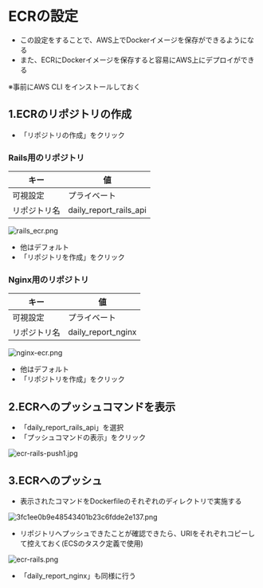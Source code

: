 # ECRの設定

- この設定をすることで、AWS上でDockerイメージを保存ができるようになる
- また、ECRにDockerイメージを保存すると容易にAWS上にデプロイができる

※事前にAWS CLI をインストールしておく

## 1.ECRのリポジトリの作成

- 「リポジトリの作成」をクリック

### Rails用のリポジトリ

| キー | 値 |
| ---- | ---- |
| 可視設定 | プライベート |
| リポジトリ名 | daily_report_rails_api |

![rails_ecr.png](https://qiita-image-store.s3.ap-northeast-1.amazonaws.com/0/1863296/b6f57da5-ea23-2390-b071-f72328931c6a.png)

- 他はデフォルト
- 「リポジトリを作成」をクリック

### Nginx用のリポジトリ

| キー | 値 |
| ---- | ---- |
| 可視設定 | プライベート |
| リポジトリ名 | daily_report_nginx |

![nginx-ecr.png](https://qiita-image-store.s3.ap-northeast-1.amazonaws.com/0/1863296/35e13f76-8f4f-9f3d-baf8-db13aaa479a1.png)

- 他はデフォルト
- 「リポジトリを作成」をクリック

## 2.ECRへのプッシュコマンドを表示

- 「daily_report_rails_api」を選択
- 「プッシュコマンドの表示」をクリック

![ecr-rails-push1.jpg](https://qiita-image-store.s3.ap-northeast-1.amazonaws.com/0/1863296/442471e4-f8fe-5fce-822c-660756a70eed.jpeg)

## 3.ECRへのプッシュ

- 表示されたコマンドをDockerfileのそれぞれのディレクトリで実施する

![3fc1ee0b9e48543401b23c6fdde2e137.png](https://qiita-image-store.s3.ap-northeast-1.amazonaws.com/0/1863296/05c8c8e5-fb3f-e5df-395f-8134f06a5a56.png)

- リポジトリへプッシュできたことが確認できたら、URIをそれぞれコピーして控えておく(ECSのタスク定義で使用)

![ecr-rails.png](https://qiita-image-store.s3.ap-northeast-1.amazonaws.com/0/1863296/3636c0b5-c1ea-5fd3-6f74-5e4c916591d1.png)

- 「daily_report_nginx」も同様に行う
